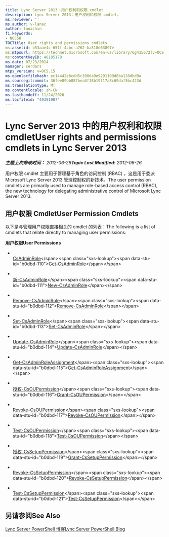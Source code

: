 ```yaml
---
title: Lync Server 2013：用户权利和权限 cmdlet
description: Lync Server 2013：用户权利和权限 cmdlet。
ms.reviewer: ''
ms.author: v-lanac
author: lanachin
f1.keywords:
- NOCSH
TOCTitle: User rights and permissions cmdlets
ms:assetid: b53aae4c-651f-4cbc-a762-ba818d63897e
ms:mtpsurl: https://technet.microsoft.com/en-us/library/Gg415672(v=OCS.15)
ms:contentKeyID: 48185178
ms.date: 07/23/2014
manager: serdars
mtps_version: v=OCS.15
ms.openlocfilehash: ec14442e6cdd5c398da9e9291109d8ba128dbd9a
ms.sourcegitcommit: 36fee89bb887bea4f18b19f17a8c69daf5bc423d
ms.translationtype: MT
ms.contentlocale: zh-CN
ms.lasthandoff: 11/24/2020
ms.locfileid: "49391987"
---
```

# <a name="user-rights-and-permissions-cmdlets-in-lync-server-2013"></a><span data-ttu-id="b0dbd-103">Lync Server 2013 中的用户权利和权限 cmdlet</span><span class="sxs-lookup"><span data-stu-id="b0dbd-103">User rights and permissions cmdlets in Lync Server 2013</span></span>

<div data-xmlns="http://www.w3.org/1999/xhtml">

<div class="topic" data-xmlns="http://www.w3.org/1999/xhtml" data-msxsl="urn:schemas-microsoft-com:xslt" data-cs="https://msdn.microsoft.com/">

<div data-asp="https://msdn2.microsoft.com/asp">



</div>

<div id="mainSection">

<div id="mainBody"><span data-ttu-id="b0dbd-104">

<span> </span></span><span class="sxs-lookup"><span data-stu-id="b0dbd-104">

<span> </span></span></span>

<span data-ttu-id="b0dbd-105">_**主题上次修改时间：** 2012-06-26_</span><span class="sxs-lookup"><span data-stu-id="b0dbd-105">_**Topic Last Modified:** 2012-06-26_</span></span>

<span data-ttu-id="b0dbd-106">用户权限 cmdlet 主要用于管理基于角色的访问控制 (RBAC) ，这是用于委派 Microsoft Lync Server 2013 管理控制权的新技术。</span><span class="sxs-lookup"><span data-stu-id="b0dbd-106">The user permission cmdlets are primarily used to manage role-based access control (RBAC), the new technology for delegating administrative control of Microsoft Lync Server 2013.</span></span>

<div>

## <a name="user-permission-cmdlets"></a><span data-ttu-id="b0dbd-107">用户权限 Cmdlet</span><span class="sxs-lookup"><span data-stu-id="b0dbd-107">User Permission Cmdlets</span></span>

<span data-ttu-id="b0dbd-108">以下是与管理用户权限直接相关的 cmdlet 的列表：</span><span class="sxs-lookup"><span data-stu-id="b0dbd-108">The following is a list of cmdlets that relate directly to managing user permissions:</span></span>

<span data-ttu-id="b0dbd-109">**用户权限**</span><span class="sxs-lookup"><span data-stu-id="b0dbd-109">**User Permissions**</span></span>

  - <span></span>  
    <span data-ttu-id="b0dbd-110">[CsAdminRole](https://technet.microsoft.com/library/Gg399050(v=OCS.15))</span><span class="sxs-lookup"><span data-stu-id="b0dbd-110">[Get-CsAdminRole](https://technet.microsoft.com/library/Gg399050(v=OCS.15))</span></span>

  - <span></span>  
    <span data-ttu-id="b0dbd-111">[新-CsAdminRole](https://technet.microsoft.com/library/Gg398271(v=OCS.15))</span><span class="sxs-lookup"><span data-stu-id="b0dbd-111">[New-CsAdminRole](https://technet.microsoft.com/library/Gg398271(v=OCS.15))</span></span>

  - <span></span>  
    <span data-ttu-id="b0dbd-112">[Remove-CsAdminRole](https://technet.microsoft.com/library/Gg413036(v=OCS.15))</span><span class="sxs-lookup"><span data-stu-id="b0dbd-112">[Remove-CsAdminRole](https://technet.microsoft.com/library/Gg413036(v=OCS.15))</span></span>

  - <span></span>  
    <span data-ttu-id="b0dbd-113">[Set-CsAdminRole](https://technet.microsoft.com/library/Gg399066(v=OCS.15))</span><span class="sxs-lookup"><span data-stu-id="b0dbd-113">[Set-CsAdminRole](https://technet.microsoft.com/library/Gg399066(v=OCS.15))</span></span>

  - <span></span>  
    <span data-ttu-id="b0dbd-114">[Update-CsAdminRole](https://technet.microsoft.com/library/JJ204851(v=OCS.15))</span><span class="sxs-lookup"><span data-stu-id="b0dbd-114">[Update-CsAdminRole](https://technet.microsoft.com/library/JJ204851(v=OCS.15))</span></span>

<!-- end list -->

  - <span></span>  
    <span data-ttu-id="b0dbd-115">[Get-CsAdminRoleAssignment](https://technet.microsoft.com/library/Gg398434(v=OCS.15))</span><span class="sxs-lookup"><span data-stu-id="b0dbd-115">[Get-CsAdminRoleAssignment](https://technet.microsoft.com/library/Gg398434(v=OCS.15))</span></span>

<!-- end list -->

  - <span></span>  
    <span data-ttu-id="b0dbd-116">[授权-CsOUPermission](https://technet.microsoft.com/library/Gg425739(v=OCS.15))</span><span class="sxs-lookup"><span data-stu-id="b0dbd-116">[Grant-CsOUPermission](https://technet.microsoft.com/library/Gg425739(v=OCS.15))</span></span>

  - <span></span>  
    <span data-ttu-id="b0dbd-117">[Revoke-CsOUPermission](https://technet.microsoft.com/library/Gg398977(v=OCS.15))</span><span class="sxs-lookup"><span data-stu-id="b0dbd-117">[Revoke-CsOUPermission](https://technet.microsoft.com/library/Gg398977(v=OCS.15))</span></span>

  - <span></span>  
    <span data-ttu-id="b0dbd-118">[Test-CsOUPermission](https://technet.microsoft.com/library/Gg398787(v=OCS.15))</span><span class="sxs-lookup"><span data-stu-id="b0dbd-118">[Test-CsOUPermission](https://technet.microsoft.com/library/Gg398787(v=OCS.15))</span></span>

<!-- end list -->

  - <span></span>  
    <span data-ttu-id="b0dbd-119">[授权-CsSetupPermission](https://technet.microsoft.com/library/Gg398569(v=OCS.15))</span><span class="sxs-lookup"><span data-stu-id="b0dbd-119">[Grant-CsSetupPermission](https://technet.microsoft.com/library/Gg398569(v=OCS.15))</span></span>

  - <span></span>  
    <span data-ttu-id="b0dbd-120">[Revoke-CsSetupPermission](https://technet.microsoft.com/library/Gg425834(v=OCS.15))</span><span class="sxs-lookup"><span data-stu-id="b0dbd-120">[Revoke-CsSetupPermission](https://technet.microsoft.com/library/Gg425834(v=OCS.15))</span></span>

  - <span></span>  
    <span data-ttu-id="b0dbd-121">[Test-CsSetupPermission](https://technet.microsoft.com/library/Gg398428(v=OCS.15))</span><span class="sxs-lookup"><span data-stu-id="b0dbd-121">[Test-CsSetupPermission](https://technet.microsoft.com/library/Gg398428(v=OCS.15))</span></span>

</div>

<div>

## <a name="see-also"></a><span data-ttu-id="b0dbd-122">另请参阅</span><span class="sxs-lookup"><span data-stu-id="b0dbd-122">See Also</span></span>


[<span data-ttu-id="b0dbd-123">Lync Server PowerShell 博客</span><span class="sxs-lookup"><span data-stu-id="b0dbd-123">Lync Server PowerShell Blog</span></span>](https://go.microsoft.com/fwlink/p/?linkid=203150)  
  

<span data-ttu-id="b0dbd-124"></div>

</div>

<span> </span>

</div>

</div>

</span><span class="sxs-lookup"><span data-stu-id="b0dbd-124"></div>

</div>

<span> </span>

</div>

</div>

</span></span></div>

